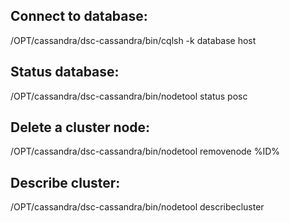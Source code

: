 Connect to database:
--------------------
/OPT/cassandra/dsc-cassandra/bin/cqlsh -k database host


Status database:
----------------
/OPT/cassandra/dsc-cassandra/bin/nodetool status posc


Delete a cluster node:
----------------------
/OPT/cassandra/dsc-cassandra/bin/nodetool removenode %ID%


Describe cluster:
-----------------
/OPT/cassandra/dsc-cassandra/bin/nodetool describecluster


